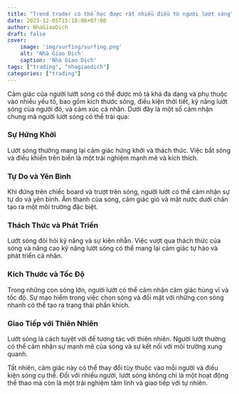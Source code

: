 ```yaml
---
title: "Trend trader có thể học được rất nhiều điều từ người lướt sóng"
date: 2023-12-05T15:18:08+07:00
author: NhaGiaoDich
draft: false
cover:
    image: 'img/surfing/surfing.png'
    alt: 'Nhà Giao Dịch'
    caption: 'Nhà Giao Dịch'
tags: ["trading", "nhagiaodich"]
categories: ["trading"]
---
```


Cảm giác của người lướt sóng có thể được mô tả khá đa dạng và phụ thuộc vào nhiều yếu tố, bao gồm kích thước sóng, điều kiện thời tiết, kỹ năng lướt sóng của người đó, và cảm xúc cá nhân. Dưới đây là một số cảm nhận chung mà người lướt sóng có thể trải qua:

### Sự Hứng Khởi
Lướt sóng thường mang lại cảm giác hứng khởi và thách thức. Việc bắt sóng và điều khiển trên biển là một trải nghiệm mạnh mẽ và kích thích.

### Tự Do và Yên Bình
Khi đứng trên chiếc board và trượt trên sóng, người lướt có thể cảm nhận sự tự do và yên bình. Âm thanh của sóng, cảm giác gió và mặt nước dưới chân tạo ra một môi trường đặc biệt.

### Thách Thức và Phát Triển
Lướt sóng đòi hỏi kỹ năng và sự kiên nhẫn. Việc vượt qua thách thức của sóng và nâng cao kỹ năng lướt sóng có thể mang lại cảm giác tự hào và phát triển cá nhân.

### Kích Thước và Tốc Độ

Trong những con sóng lớn, người lướt có thể cảm nhận cảm giác hùng vĩ và tốc độ. Sự mạo hiểm trong việc chọn sóng và đối mặt với những con sóng nhanh có thể tạo ra trạng thái phấn khích.

### Giao Tiếp với Thiên Nhiên
Lướt sóng là cách tuyệt vời để tương tác với thiên nhiên. Người lướt thường có thể cảm nhận sự mạnh mẽ của sóng và sự kết nối với môi trường xung quanh.

Tất nhiên, cảm giác này có thể thay đổi tùy thuộc vào mỗi người và điều kiện sóng cụ thể. Đối với nhiều người, lướt sóng không chỉ là một hoạt động thể thao mà còn là một trải nghiệm tâm linh và giao tiếp với tự nhiên.
